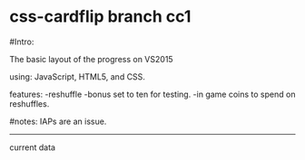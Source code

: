 # css-cardflip branch cc1

#Intro: 

The basic layout of the progress on VS2015

using: JavaScript, HTML5, and CSS.  

features:
-reshuffle
-bonus set to ten for testing.
-in game coins to spend on reshuffles.  


#notes: 
IAPs are an issue.  

_________________________
current data
